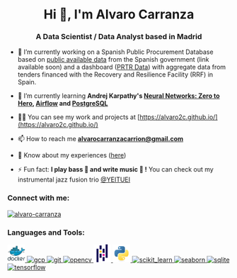 <h1 align="center">Hi 👋, I'm Alvaro Carranza</h1>
<h3 align="center">A Data Scientist / Data Analyst based in Madrid</h3>

- 🔭 I’m currently working on a Spanish Public Procurement Database based on [public available data](https://contrataciondelestado.es/wps/portal/plataforma) from the Spanish government (link available soon) and a dashboard ([PRTR Data](https://prtr-data.streamlit.app/)) with aggregate data from tenders financed with the Recovery and Resilience Facility (RRF) in Spain.

- 🌱 I’m currently learning **Andrej Karpathy's [Neural Networks: Zero to Hero](https://www.youtube.com/watch?v=VMj-3S1tku0&list=PLAqhIrjkxbuWI23v9cThsA9GvCAUhRvKZ), [Airflow](https://airflow.apache.org/) and [PostgreSQL](https://www.postgresql.org/)**

- 👨‍💻 You can see my work and projects at [https://alvaro2c.github.io/](https://alvaro2c.github.io/)
  
- 📫 How to reach me **alvarocarranzacarrion@gmail.com**

- 📄 Know about my experiences ([here](https://alvaro2c.github.io/cv))
  
- ⚡ Fun fact: **I play bass 🎸 and write music 🎼 !** You can check out my instrumental jazz fusion trio [@YEITUEI](https://www.instagram.com/yeituei/)

<h3 align="left">Connect with me:</h3>
<p align="left">
<a href="https://linkedin.com/in/alvaro-carranza" target="blank"><img align="center" src="https://raw.githubusercontent.com/rahuldkjain/github-profile-readme-generator/master/src/images/icons/Social/linked-in-alt.svg" alt="alvaro-carranza" height="30" width="40" /></a>
</p>

<h3 align="left">Languages and Tools:</h3>
<p align="left"> <a href="https://www.docker.com/" target="_blank" rel="noreferrer"> <img src="https://raw.githubusercontent.com/devicons/devicon/master/icons/docker/docker-original-wordmark.svg" alt="docker" width="40" height="40"/> </a> <a href="https://cloud.google.com" target="_blank" rel="noreferrer"> <img src="https://www.vectorlogo.zone/logos/google_cloud/google_cloud-icon.svg" alt="gcp" width="40" height="40"/> </a> <a href="https://git-scm.com/" target="_blank" rel="noreferrer"> <img src="https://www.vectorlogo.zone/logos/git-scm/git-scm-icon.svg" alt="git" width="40" height="40"/> </a> <a href="https://opencv.org/" target="_blank" rel="noreferrer"> <img src="https://www.vectorlogo.zone/logos/opencv/opencv-icon.svg" alt="opencv" width="40" height="40"/> </a> <a href="https://pandas.pydata.org/" target="_blank" rel="noreferrer"> <img src="https://raw.githubusercontent.com/devicons/devicon/2ae2a900d2f041da66e950e4d48052658d850630/icons/pandas/pandas-original.svg" alt="pandas" width="40" height="40"/> </a> <a href="https://www.python.org" target="_blank" rel="noreferrer"> <img src="https://raw.githubusercontent.com/devicons/devicon/master/icons/python/python-original.svg" alt="python" width="40" height="40"/> </a> <a href="https://scikit-learn.org/" target="_blank" rel="noreferrer"> <img src="https://upload.wikimedia.org/wikipedia/commons/0/05/Scikit_learn_logo_small.svg" alt="scikit_learn" width="40" height="40"/> </a> <a href="https://seaborn.pydata.org/" target="_blank" rel="noreferrer"> <img src="https://seaborn.pydata.org/_images/logo-mark-lightbg.svg" alt="seaborn" width="40" height="40"/> </a> <a href="https://www.sqlite.org/" target="_blank" rel="noreferrer"> <img src="https://www.vectorlogo.zone/logos/sqlite/sqlite-icon.svg" alt="sqlite" width="40" height="40"/> </a> <a href="https://www.tensorflow.org" target="_blank" rel="noreferrer"> <img src="https://www.vectorlogo.zone/logos/tensorflow/tensorflow-icon.svg" alt="tensorflow" width="40" height="40"/> </a> </p>
